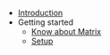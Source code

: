 * [Introduction](/README)
* Getting started
  * [Know about Matrix](/Getting_started/about)
  * [Setup](/Getting_started/setup)